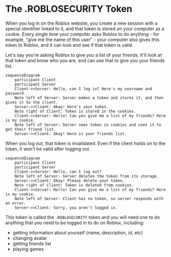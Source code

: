 # The .ROBLOSECURITY Token

When you log in on the Roblox website, you create a new session with a special identifier linked to it, and that token is stored on your computer as a cookie.
Every single time your computer asks Roblox to do anything - for example, "give me the name of this user" - your computer also gives this token to Roblox, and it can look and see if that token is valid.  

Let's say you're asking Roblox to give you a list of your friends. It'll look at that token and know who you are, and can use that to give you your friends list.

```mermaid
sequenceDiagram
    participant Client
    participant Server
    Client->>Server: Hello, can I log in? Here's my username and password.
    Note left of Server: Server makes a token and stores it, and then gives it to the client.
    Server->>Client: Okay! Here's your token.
    Note right of Client: Token is stored in the cookies.
    Client->>Server: Hello! Can you give me a list of my friends? Here is my cookie.
    Note left of Server: Server sees token in cookies and uses it to get their friend list.
    Server->>Client: Okay! Here is your friends list.
```

When you log out, that token is invalidated. Even if the client holds on to the token, it won't be valid after logging out.

```mermaid
sequenceDiagram
    participant Client
    participant Server
    Client->>Server: Hello, can I log out?
    Note left of Server: Server deletes the token from its storage.
    Server->>Client: Okay! Please delete your token.
    Note right of Client: Token is deleted from cookies.
    Client->>Server: Hello! Can you give me a list of my friends? Here is my cookie.
    Note left of Server: Client has no token, so server responds with an error.
    Server->>Client: Sorry, you aren't logged in.
```

This token is called the `.ROBLOSECURITY` token and you will need one to do anything that you need to be logged in to do on Roblox, including:  

- getting information about yourself (name, description, id, etc)  
- changing avatar  
- getting friends list  
- playing games  


